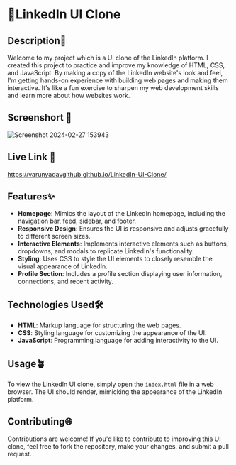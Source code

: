# 📌LinkedIn UI Clone

## Description📑
Welcome to my project which is a UI clone of the LinkedIn platform. I created this project to practice and improve my knowledge 
of HTML, CSS, and JavaScript. By making a copy of the LinkedIn website's look and feel, I'm getting hands-on experience with 
building web pages and making them interactive. It's like a fun exercise to sharpen my web development skills and learn more 
about how websites work.

## Screenshort 📸
![Screenshot 2024-02-27 153943](https://github.com/Varunyadavgithub/LinkedIn-UI-Clone/assets/134674472/eb1387cf-9697-411a-9948-be8c6ef99231)

## Live Link 🔗
https://varunyadavgithub.github.io/LinkedIn-UI-Clone/

## Features✨
- **Homepage**: Mimics the layout of the LinkedIn homepage, including the navigation bar, feed, sidebar, and footer.
- **Responsive Design**: Ensures the UI is responsive and adjusts gracefully to different screen sizes.
- **Interactive Elements**: Implements interactive elements such as buttons, dropdowns, and modals to replicate LinkedIn's functionality.
- **Styling**: Uses CSS to style the UI elements to closely resemble the visual appearance of LinkedIn.
- **Profile Section**: Includes a profile section displaying user information, connections, and recent activity.

## Technologies Used🛠️
- **HTML**: Markup language for structuring the web pages.
- **CSS**: Styling language for customizing the appearance of the UI.
- **JavaScript**: Programming language for adding interactivity to the UI.

## Usage🪴
To view the LinkedIn UI clone, simply open the `index.html` file in a web browser. The UI should render, mimicking the appearance of the LinkedIn platform.


## Contributing🌐
Contributions are welcome! If you'd like to contribute to improving this UI clone, feel free to fork the repository, make your changes, and submit a pull request.



